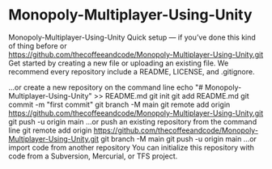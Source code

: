 # Monopoly-Multiplayer-Using-Unity
Monopoly-Multiplayer-Using-Unity
Quick setup — if you’ve done this kind of thing before
or	
https://github.com/thecoffeeandcode/Monopoly-Multiplayer-Using-Unity.git
Get started by creating a new file or uploading an existing file. We recommend every repository include a README, LICENSE, and .gitignore.

…or create a new repository on the command line
echo "# Monopoly-Multiplayer-Using-Unity" >> README.md
git init
git add README.md
git commit -m "first commit"
git branch -M main
git remote add origin https://github.com/thecoffeeandcode/Monopoly-Multiplayer-Using-Unity.git
git push -u origin main
…or push an existing repository from the command line
git remote add origin https://github.com/thecoffeeandcode/Monopoly-Multiplayer-Using-Unity.git
git branch -M main
git push -u origin main
…or import code from another repository
You can initialize this repository with code from a Subversion, Mercurial, or TFS project.

